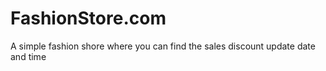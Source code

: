 # FashionStore.com
A simple fashion shore where you can find the sales discount update date and time 
